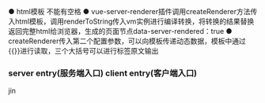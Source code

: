 ● html模板<!--vue-ssr-outlet--> 不能有空格
● vue-server-renderer插件调用createRenderer方法传入html模板，调用renderToString传入vm实例进行编译转换，将转换的结果替换<!--vue-ssr-outlet-->返回完整html给浏览器，生成的页面节点data-server-rendered：true
● createRenderer传入第二个配置参数，可以向模板传递动态数据，模板中通过{{}}进行读取，三个大括号可以进行标签原文输出

### server entry(服务端入口)  client entry(客户端入口)
jin  
